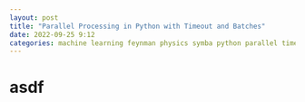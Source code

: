 ```yaml
---
layout: post
title: "Parallel Processing in Python with Timeout and Batches"
date: 2022-09-25 9:12
categories: machine learning feynman physics symba python parallel timeout batch loop
---
```


# asdf

